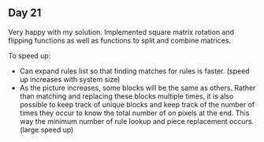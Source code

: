 ## Day 21

Very happy with my solution. Implemented square matrix rotation and flipping functions as well as functions to split and combine matrices.

To speed up:
- Can expand rules list so that finding matches for rules is faster. (speed up increases with system size)
- As the picture increases, some blocks will be the same as others. Rather than matching and replacing these blocks multiple times, it is also possible to keep track of unique blocks and keep track of the number of times they occur to know the total number of on pixels at the end. This way the minimum number of rule lookup and piece replacement occurs. (large speed up)